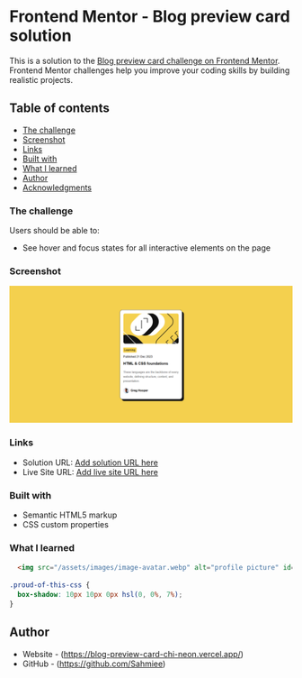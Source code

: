# Frontend Mentor - Blog preview card solution

This is a solution to the [Blog preview card challenge on Frontend Mentor](https://www.frontendmentor.io/challenges/blog-preview-card-ckPaj01IcS). Frontend Mentor challenges help you improve your coding skills by building realistic projects. 

## Table of contents

  - [The challenge](#the-challenge)
  - [Screenshot](#screenshot)
  - [Links](#links)
  - [Built with](#built-with)
  - [What I learned](#what-i-learned)
  - [Author](#author)
  - [Acknowledgments](#acknowledgments)

### The challenge

Users should be able to:

- See hover and focus states for all interactive elements on the page

### Screenshot

![](./assets/images/Screenshot%20(6).png)

### Links

- Solution URL: [Add solution URL here](https://your-solution-url.com)
- Live Site URL: [Add live site URL here](https://your-live-site-url.com)

### Built with

- Semantic HTML5 markup
- CSS custom properties

### What I learned

```html
  <img src="/assets/images/image-avatar.webp" alt="profile picture" id="pfp">
```
```css
.proud-of-this-css {
  box-shadow: 10px 10px 0px hsl(0, 0%, 7%);
}
```

## Author

- Website - (https://blog-preview-card-chi-neon.vercel.app/)
- GitHub - (https://github.com/Sahmiee)